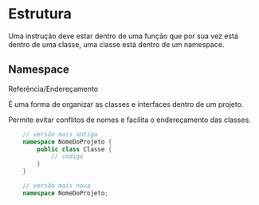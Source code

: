 # Estrutura

Uma instrução deve estar dentro de uma função que por sua vez está dentro de uma classe, uma classe está dentro de um namespace.

## Namespace

Referência/Endereçamento

É uma forma de organizar as classes e interfaces dentro de um projeto.

Permite evitar conflitos de nomes e facilita o endereçamento das classes.

``` c#
    // versão mais antiga
    namespace NomeDoProjeto {
        public class Classe {
            // código
        }
    }
```

``` c#
    // versão mais nova
    namespace NomeDoProjeto;
```










